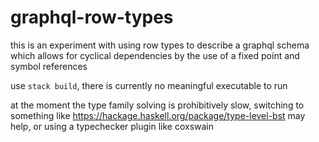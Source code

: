 # graphql-row-types

this is an experiment with using row types to describe a graphql schema which
allows for cyclical dependencies by the use of a fixed point and symbol references

use `stack build`, there is currently no meaningful executable to run

at the moment the type family solving is prohibitively slow, switching to something like
https://hackage.haskell.org/package/type-level-bst may help, or using a typechecker plugin
like coxswain
